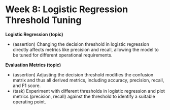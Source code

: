 # Week 8: Logistic Regression Threshold Tuning

**Logistic Regression (topic)**  
- (assertion) Changing the decision threshold in logistic regression directly affects metrics like precision and recall, allowing the model to be tuned for different operational requirements.

**Evaluation Metrics (topic)**  
- (assertion) Adjusting the decision threshold modifies the confusion matrix and thus all derived metrics, including accuracy, precision, recall, and F1 score.  
- (task) Experiment with different thresholds in logistic regression and plot metrics (precision, recall) against the threshold to identify a suitable operating point.
